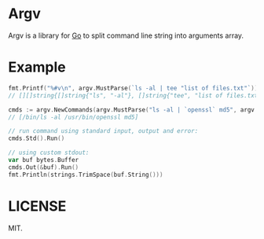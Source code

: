 # Argv

Argv is a library for [Go](https://golang.org) to split command line string into arguments array. 

# Example
```Go
fmt.Printf("%#v\n", argv.MustParse(`ls -al | tee "list of files.txt"`))
// [][]string{[]string{"ls", "-al"}, []string{"tee", "list of files.txt"}}

cmds := argv.NewCommands(argv.MustParse("ls -al | `openssl` md5", argv.Unbackquote)...)
// [/bin/ls -al /usr/bin/openssl md5]

// run command using standard input, output and error:
cmds.Std().Run()

// using custom stdout:
var buf bytes.Buffer
cmds.Out(&buf).Run()
fmt.Println(strings.TrimSpace(buf.String()))
```

# LICENSE
MIT.
